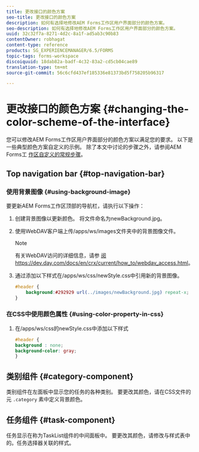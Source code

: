 ```yaml
---
title: 更改接口的颜色方案
seo-title: 更改接口的颜色方案
description: 如何有选择地修改AEM Forms工作区用户界面部分的颜色方案。
seo-description: 如何有选择地修改AEM Forms工作区用户界面部分的颜色方案。
uuid: 32c32f7a-8271-4d2c-8a1f-ad5ab3c90b83
contentOwner: robhagat
content-type: reference
products: SG_EXPERIENCEMANAGER/6.5/FORMS
topic-tags: forms-workspace
discoiquuid: 18dab82a-badf-4c32-83a2-cd5cb04cae89
translation-type: tm+mt
source-git-commit: 56c6cfd437ef185336e81373bd5f758205b96317

---
```



# 更改接口的颜色方案 {#changing-the-color-scheme-of-the-interface}

您可以修改AEM Forms工作区用户界面部分的颜色方案以满足您的要求。 以下是一些典型颜色方案自定义的示例。 除了本文中讨论的步骤之外，请参阅AEM Forms工 [作区自定义的常规步骤](/help/forms/using/generic-steps-html-workspace-customization.md)。

## Top navigation bar {#top-navigation-bar}

### 使用背景图像 {#using-background-image}

要更新AEM Forms工作区顶部的导航栏，请执行以下操作：

1. 创建背景图像以更新颜色。 将文件命名为newBackground.jpg。
1. 使用WebDAV客户端上传/apps/ws/images文件夹中的背景图像文件。

   >[!NOTE]
   >
   >有关WebDAV访问的详细信息，请参 [阅https://dev.day.com/docs/en/crx/current/how_to/webdav_access.html](https://docs.adobe.com/docs/en/crx/current/how_to/webdav_access.html)。

1. 通过添加以下样式在/apps/ws/css/newStyle.css中引用新的背景图像。

   ```css
   #header {
       background:#292929 url(../images/newBackground.jpg) repeat-x;
   }
   ```

### 在CSS中使用颜色属性 {#using-color-property-in-css}

1. 在/apps/ws/css的newStyle.css中添加以下样式

   ```css
   #header {
   background : none;
   background-color: gray;
   }
   ```

## 类别组件 {#category-component}

类别组件在左面板中显示您的任务的各种类别。 要更改其颜色，请在CSS文件的元 `.category` 素中定义背景颜色。

## 任务组件 {#task-component}

任务显示在称为TaskList组件的中间面板中。 要更改其颜色，请修改与样式表中的。任务选择器关联的样式。
